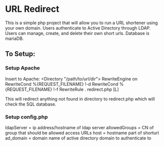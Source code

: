 # URL Redirect
This is a simple php project that will allow you to run a URL shortener using your own domain.  Users authenticate to Active Directory through LDAP.  Users can manage, create, and delete their own short urls.  Database is mariaDB.

## To Setup:

### Setup Apache

Insert to Apache:
<Directory "/path/to/url/dir">
RewriteEngine on
RewriteCond %{REQUEST_FILENAME} !-d
RewriteCond %{REQUEST_FILENAME} !-f
RewriteRule . redirect.php [L]
</Directory>

This will redirect anything not found in directory to redirect.php which will check the SQL database.

###  Setup config.php
ldapServer = ip address/hostname of ldap server
allowedGroups = CN of group that should be allowed access URLs
host = hostname part of shorturl
ad_domain = domain name of active directory domain to authenticate to

